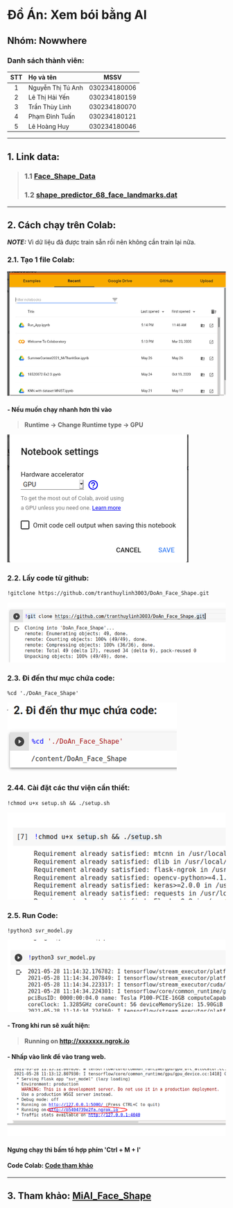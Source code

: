 # Đồ Án: Xem bói bằng AI

## Nhóm: Nowwhere
### Danh sách thành viên:
|STT| Họ và tên         |MSSV       |
|:-:|:------------------|:---------:|
| 1	|	Nguyễn Thị Tú Anh | 030234180006 |
| 2	| Lê Thị Hải Yến | 030234180159	|
| 3	|	Trần Thùy Linh | 030234180070	|
| 4 | Phạm Đình Tuấn | 030234180121 |
| 5 | Lê Hoàng Huy | 030234180046 |

---

## 1. Link data:
> ### 1.1 [Face\_Shape\_Data](./Data/face_shape_data.zip)
>
> ### 1.2 [shape\_predictor\_68\_face\_landmarks.dat](http://dlib.net/files/shape_predictor_68_face_landmarks.dat.bz2)
>
---

## 2. Cách chạy trên Colab:
**_NOTE:_** Vì dữ liệu đã được train sẵn rồi nên không cần train lại nữa.

### 2.1. Tạo 1 file Colab:
![Tao_File](Picture/Tao_Colab.png)

#### - Nếu muốn chạy nhanh hơn thì vào 
> **Runtime -> Change Runtime type -> GPU**


![Chon_Runtype](Picture/Chon_Runtype.png)


### 2.2. Lấy code từ github:
```
!gitclone https://github.com/tranthuylinh3003/DoAn_Face_Shape.git
```
![gitclone](Picture/Lay_Code.png)

### 2.3. Đi đến thư mục chứa code:
```
%cd './DoAn_Face_Shape'
```
![cd_path](Picture/cd_ThuMuc.png)

### 2.44. Cài đặt các thư viện cần thiết:
```
!chmod u+x setup.sh && ./setup.sh
```
![setup](Picture/setup.png)

### 2.5. Run Code:
```
!python3 svr_model.py
```
![run](Picture/Run_Code.png)


#### - Trong khi run sẽ xuất hiện:

> **Running on http://xxxxxxx.ngrok.io**

#### - Nhấp vào link để vào trang web.

![link](Picture/Link.png)




#### **Ngưng chạy thì bấm tổ hợp phím 'Ctrl + M + I'**

#### Code Colab: [Code tham khảo](https://github.com/tranthuylinh3003/DoAn_Face_Shape/blob/main/Run_App.ipynb)

---

## 3. Tham khảo: [MiAI\_Face\_Shape](https://github.com/thangnch/MiAI_Face_Shape)




